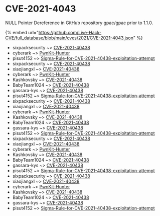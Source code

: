 # CVE-2021-4043

NULL Pointer Dereference in GitHub repository gpac/gpac prior to 1.1.0.

{% embed url="https://github.com/Live-Hack-CVE/full_database/blob/main/cves/2021/CVE-2021-4043.json" %}


* sixpacksecurity ~> [CVE-2021-40438](https://www.alice-snow.ru/2021/database/cve-2021-4043/cve-2021-40438-sixpacksecurity)
* cyberark ~> [PwnKit-Hunter](https://www.alice-snow.ru/2021/database/cve-2021-4043/pwnkit-hunter-cyberark)
* pisut4152 ~> [Sigma-Rule-for-CVE-2021-40438-exploitation-attempt](https://www.alice-snow.ru/2021/database/cve-2021-4043/sigma-rule-for-cve-2021-40438-exploitation-attempt-pisut4152)
* sixpacksecurity ~> [CVE-2021-40438](https://www.alice-snow.ru/2021/database/cve-2021-4043/cve-2021-40438-sixpacksecurity)
* xiaojiangxl ~> [CVE-2021-40438](https://www.alice-snow.ru/2021/database/cve-2021-4043/cve-2021-40438-xiaojiangxl)
* cyberark ~> [PwnKit-Hunter](https://www.alice-snow.ru/2021/database/cve-2021-4043/pwnkit-hunter-cyberark)
* Kashkovsky ~> [CVE-2021-40438](https://www.alice-snow.ru/2021/database/cve-2021-4043/cve-2021-40438-kashkovsky)
* BabyTeam1024 ~> [CVE-2021-40438](https://www.alice-snow.ru/2021/database/cve-2021-4043/cve-2021-40438-babyteam1024)
* gassara-kys ~> [CVE-2021-40438](https://www.alice-snow.ru/2021/database/cve-2021-4043/cve-2021-40438-gassara-kys)
* pisut4152 ~> [Sigma-Rule-for-CVE-2021-40438-exploitation-attempt](https://www.alice-snow.ru/2021/database/cve-2021-4043/sigma-rule-for-cve-2021-40438-exploitation-attempt-pisut4152)
* sixpacksecurity ~> [CVE-2021-40438](https://www.alice-snow.ru/2021/database/cve-2021-4043/cve-2021-40438-sixpacksecurity)
* xiaojiangxl ~> [CVE-2021-40438](https://www.alice-snow.ru/2021/database/cve-2021-4043/cve-2021-40438-xiaojiangxl)
* cyberark ~> [PwnKit-Hunter](https://www.alice-snow.ru/2021/database/cve-2021-4043/pwnkit-hunter-cyberark)
* Kashkovsky ~> [CVE-2021-40438](https://www.alice-snow.ru/2021/database/cve-2021-4043/cve-2021-40438-kashkovsky)
* BabyTeam1024 ~> [CVE-2021-40438](https://www.alice-snow.ru/2021/database/cve-2021-4043/cve-2021-40438-babyteam1024)
* gassara-kys ~> [CVE-2021-40438](https://www.alice-snow.ru/2021/database/cve-2021-4043/cve-2021-40438-gassara-kys)
* pisut4152 ~> [Sigma-Rule-for-CVE-2021-40438-exploitation-attempt](https://www.alice-snow.ru/2021/database/cve-2021-4043/sigma-rule-for-cve-2021-40438-exploitation-attempt-pisut4152)
* sixpacksecurity ~> [CVE-2021-40438](https://www.alice-snow.ru/2021/database/cve-2021-4043/cve-2021-40438-sixpacksecurity)
* xiaojiangxl ~> [CVE-2021-40438](https://www.alice-snow.ru/2021/database/cve-2021-4043/cve-2021-40438-xiaojiangxl)
* cyberark ~> [PwnKit-Hunter](https://www.alice-snow.ru/2021/database/cve-2021-4043/pwnkit-hunter-cyberark)
* Kashkovsky ~> [CVE-2021-40438](https://www.alice-snow.ru/2021/database/cve-2021-4043/cve-2021-40438-kashkovsky)
* BabyTeam1024 ~> [CVE-2021-40438](https://www.alice-snow.ru/2021/database/cve-2021-4043/cve-2021-40438-babyteam1024)
* gassara-kys ~> [CVE-2021-40438](https://www.alice-snow.ru/2021/database/cve-2021-4043/cve-2021-40438-gassara-kys)
* pisut4152 ~> [Sigma-Rule-for-CVE-2021-40438-exploitation-attempt](https://www.alice-snow.ru/2021/database/cve-2021-4043/sigma-rule-for-cve-2021-40438-exploitation-attempt-pisut4152)
* sixpacksecurity ~> [CVE-2021-40438](https://www.alice-snow.ru/2021/database/cve-2021-4043/cve-2021-40438-sixpacksecurity)
* xiaojiangxl ~> [CVE-2021-40438](https://www.alice-snow.ru/2021/database/cve-2021-4043/cve-2021-40438-xiaojiangxl)
* cyberark ~> [PwnKit-Hunter](https://www.alice-snow.ru/2021/database/cve-2021-4043/pwnkit-hunter-cyberark)
* Kashkovsky ~> [CVE-2021-40438](https://www.alice-snow.ru/2021/database/cve-2021-4043/cve-2021-40438-kashkovsky)
* BabyTeam1024 ~> [CVE-2021-40438](https://www.alice-snow.ru/2021/database/cve-2021-4043/cve-2021-40438-babyteam1024)
* gassara-kys ~> [CVE-2021-40438](https://www.alice-snow.ru/2021/database/cve-2021-4043/cve-2021-40438-gassara-kys)
* pisut4152 ~> [Sigma-Rule-for-CVE-2021-40438-exploitation-attempt](https://www.alice-snow.ru/2021/database/cve-2021-4043/sigma-rule-for-cve-2021-40438-exploitation-attempt-pisut4152)